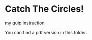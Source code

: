 # Catch The Circles!

[my quip instruction](https://quip.com/3TERAzbUtaXf/Catch-The-Circles-GPL3)

You can find a pdf version in this folder.
